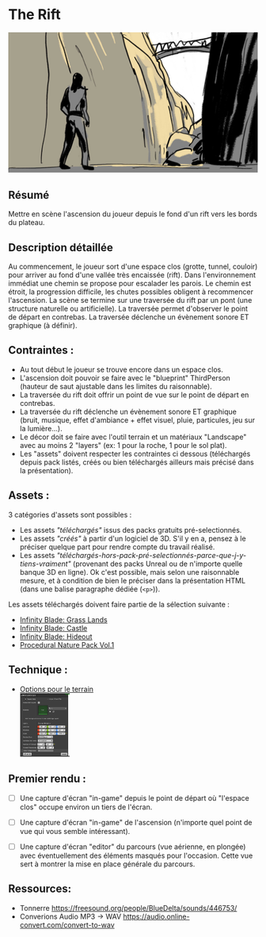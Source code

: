 # The Rift

<img src="assets/TheRift-Brief.jpg" width="800">

## Résumé

Mettre en scène l'ascension du joueur depuis le fond d'un rift vers les bords du plateau. 

## Description détaillée

Au commencement, le joueur sort d'une espace clos (grotte, tunnel, couloir) pour 
arriver au fond d'une vallée très encaissée (rift). Dans l'environnement immédiat
une chemin se propose pour escalader les parois. Le chemin est étroit, la 
progression difficile, les chutes possibles obligent à recommencer l'ascension.
La scène se termine sur une traversée du rift par un pont (une structure naturelle ou artificielle). 
La traversée permet d'observer le point de départ en contrebas. 
La traversée déclenche un évènement sonore ET graphique (à définir).

## Contraintes :
- Au tout début le joueur se trouve encore dans un espace clos.
- L'ascension doit pouvoir se faire avec le "blueprint" ThirdPerson (hauteur 
  de saut ajustable dans les limites du raisonnable).
- La traversée du rift doit offrir un point de vue sur le point de départ en 
  contrebas.
- La traversée du rift déclenche un évènement sonore ET graphique (bruit, musique, 
  effet d'ambiance + effet visuel, pluie, particules, jeu sur la lumière...).
- Le décor doit se faire avec l'outil terrain et un matériaux "Landscape" avec 
  au moins 2 "layers" (ex: 1 pour la roche, 1 pour le sol plat).
- Les "assets" doivent respecter les contraintes ci dessous (téléchargés depuis pack
  listés, créés ou bien téléchargés ailleurs mais précisé dans la présentation).

## Assets :
3 catégories d'assets sont possibles : 
- Les assets _"téléchargés"_ issus des packs gratuits pré-selectionnés.
- Les assets _"créés"_ à partir d'un logiciel de 3D. S'il y en a, pensez à le 
  préciser quelque part pour rendre compte du travail réalisé.
- Les assets _"téléchargés-hors-pack-pré-selectionnés-parce-que-j-y-tiens-vraiment"_
  (provenant des packs Unreal ou de n'importe quelle banque 3D en ligne). Ok c'est
  possible, mais selon une raisonnable mesure, et à condition de bien le préciser dans la 
  présentation HTML (dans une balise paragraphe dédiée (`<p>`)).
  

Les assets téléchargés doivent faire partie de la sélection suivante :
- [Infinity Blade: Grass Lands](https://www.unrealengine.com/marketplace/en-US/product/infinity-blade-plain-lands)
- [Infinity Blade: Castle](https://www.unrealengine.com/marketplace/en-US/product/infinity-blade-castle)
- [Infinity Blade: Hideout](https://www.unrealengine.com/marketplace/en-US/product/infinity-blade-hideout)
- [Procedural Nature Pack Vol.1](https://www.unrealengine.com/marketplace/en-US/product/procedural-nature-pack-vol)

## Technique : 
 - [Options pour le terrain <br><img src="assets/TheRift-LandscapeSettings.png" width="100">](assets/TheRift-LandscapeSettings.png)

## Premier rendu :
- [ ] Une capture d'écran "in-game" depuis le point de départ où "l'espace clos" 
  occupe environ un tiers de l'écran.
- [ ] Une capture d'écran "in-game" de l'ascension (n'importe quel point de vue 
  qui vous semble intéressant).
- [ ] Une capture d'écran "editor" du parcours (vue aérienne, en plongée) avec 
  éventuellement des éléments masqués pour l'occasion. Cette vue sert à montrer 
  la mise en place générale du parcours.
  
  
## Ressources:
- Tonnerre https://freesound.org/people/BlueDelta/sounds/446753/
- Converions Audio MP3 -> WAV https://audio.online-convert.com/convert-to-wav
